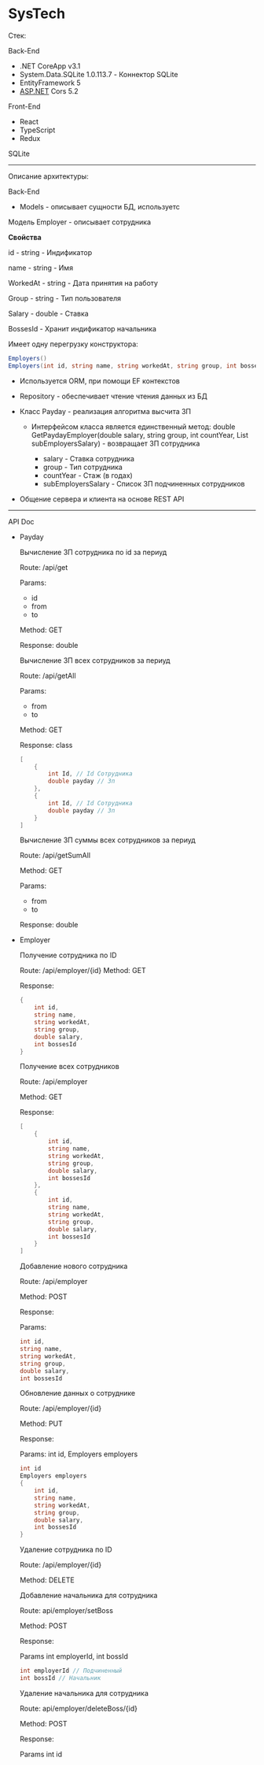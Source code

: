 # SysTech

Стек:

Back-End

- .NET CoreApp v3.1
- System.Data.SQLite 1.0.113.7 - Коннектор SQLite
- EntityFramework 5
- [ASP.NET](http://asp.NET) Cors 5.2

Front-End

- React
- TypeScript
- Redux

SQLite

---

Описание архитектуры:

Back-End

- Models - описывает сущности БД, используетс

 

Модель Employer - описывает сотрудника

**Свойства**

id - string - Индификатор 

name - string - Имя

WorkedAt - string - Дата принятия на работу 

Group - string - Тип пользователя

Salary - double - Ставка

BossesId - Хранит индификатор начальника

Имеет одну перегрузку конструктора:

```csharp
Employers()
Employers(int id, string name, string workedAt, string group, int bossesId)
```

- Используется ORM, при помощи EF контекстов
- Repository - обеспечивает чтение чтения данных из БД
- Класс Payday - реализация алгоритма высчита ЗП
    - Интерфейсом класса является единственный метод: double GetPaydayEmployer(double salary, string group, int countYear, List<double> subEmployersSalary) - возвращает ЗП сотрудника
        - salary - Ставка сотрудника
        - group - Тип сотрудника
        - countYear - Стаж (в годах)
        - subEmployersSalary - Список ЗП подчиненных сотрудников

- Общение сервера и клиента на основе REST API

---

API Doc

- Payday

    Вычисление ЗП сотрудника по id за периуд

    Route: /api/get

    Params: 

    - id
    - from
    - to

    Method: GET

    Response: double

    Вычисление ЗП всех сотрудников за периуд

    Route: /api/getAll

    Params: 

    - from
    - to

    Method: GET

    Response: class

    ```csharp
    [
    	{
    		int Id, // Id Сотрудника
    		double payday // Зп
    	},
    	{
    		int Id, // Id Сотрудника
    		double payday // Зп
    	}
    ]
    ```

    Вычисление ЗП суммы всех сотрудников за периуд

    Route: /api/getSumAll

    Method: GET

    Params: 

    - from
    - to

    Response: double

- Employer

    Получение сотрудника по ID

    Route: /api/employer/{id}
    Method: GET

    Response:

    ```csharp
    {
    	int id,
    	string name,
    	string workedAt,
    	string group,
    	double salary,
    	int bossesId
    }
    ```

    Получение всех сотрудников

    Route: /api/employer

    Method: GET

    Response:

    ```csharp
    [
    	{
    		int id,
    		string name,
    		string workedAt,
    		string group,
    		double salary,
    		int bossesId
    	},
    	{
    		int id,
    		string name,
    		string workedAt,
    		string group,
    		double salary,
    		int bossesId
    	}
    ]
    ```

    Добавление нового сотрудника

    Route: /api/employer

    Method: POST

    Response:

    Params: 

    ```csharp
    int id,
    string name,
    string workedAt,
    string group,
    double salary,
    int bossesId
    ```

    Обновление данных о сотруднике

    Route: /api/employer/{id}

    Method: PUT

    Response:

    Params: int id, Employers employers

    ```csharp
    int id
    Employers employers 
    {
    	int id,
    	string name,
    	string workedAt,
    	string group,
    	double salary,
    	int bossesId
    }
    ```

    Удаление сотрудника по ID

    Route: /api/employer/{id}

    Method: DELETE

    Добавление начальника для сотрудника

    Route: api/employer/setBoss

    Method: POST

    Response:

    Params int employerId, int bossId

    ```csharp
    int employerId // Подчиненный
    int bossId // Начальник
    ```

    Удаление начальника для сотрудника

    Route: api/employer/deleteBoss/{id}

    Method: POST

    Response:

    Params int id
